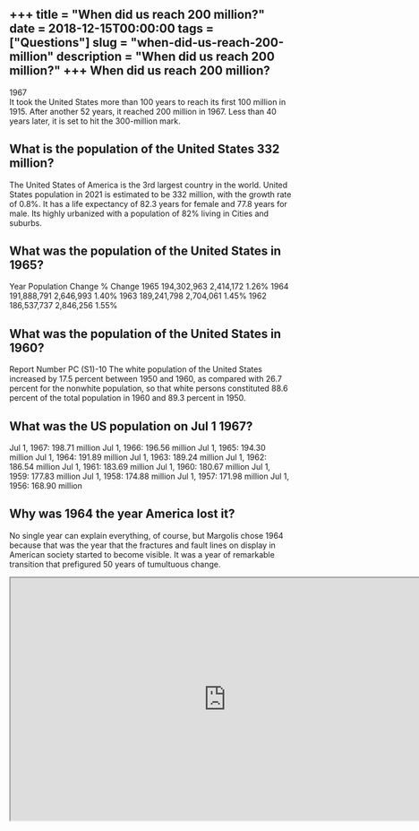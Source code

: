 +++
title = "When did us reach 200 million?"
date = 2018-12-15T00:00:00
tags = ["Questions"]
slug = "when-did-us-reach-200-million"
description = "When did us reach 200 million?"
+++
When did us reach 200 million?
------------------------------

1967  
It took the United States more than 100 years to reach its first 100 million in 1915. After another 52 years, it reached 200 million in 1967. Less than 40 years later, it is set to hit the 300-million mark.

What is the population of the United States 332 million?
--------------------------------------------------------

The United States of America is the 3rd largest country in the world. United States population in 2021 is estimated to be 332 million, with the growth rate of 0.8%. It has a life expectancy of 82.3 years for female and 77.8 years for male. Its highly urbanized with a population of 82% living in Cities and suburbs.

What was the population of the United States in 1965?
-----------------------------------------------------

 Year Population Change % Change 1965 194,302,963 2,414,172 1.26% 1964 191,888,791 2,646,993 1.40% 1963 189,241,798 2,704,061 1.45% 1962 186,537,737 2,846,256 1.55%

What was the population of the United States in 1960?
-----------------------------------------------------

Report Number PC (S1)-10 The white population of the United States increased by 17.5 percent between 1950 and 1960, as compared with 26.7 percent for the nonwhite population, so that white persons constituted 88.6 percent of the total population in 1960 and 89.3 percent in 1950.

What was the US population on Jul 1 1967?
-----------------------------------------

Jul 1, 1967: 198.71 million Jul 1, 1966: 196.56 million Jul 1, 1965: 194.30 million Jul 1, 1964: 191.89 million Jul 1, 1963: 189.24 million Jul 1, 1962: 186.54 million Jul 1, 1961: 183.69 million Jul 1, 1960: 180.67 million Jul 1, 1959: 177.83 million Jul 1, 1958: 174.88 million Jul 1, 1957: 171.98 million Jul 1, 1956: 168.90 million

Why was 1964 the year America lost it?
--------------------------------------

No single year can explain everything, of course, but Margolis chose 1964 because that was the year that the fractures and fault lines on display in American society started to become visible. It was a year of remarkable transition that prefigured 50 years of tumultuous change.

<iframe allow="accelerometer; autoplay; clipboard-write; encrypted-media; gyroscope; picture-in-picture" allowfullscreen="" class="__youtube_prefs__  epyt-is-override  no-lazyload" data-no-lazy="1" data-origheight="433" data-origwidth="770" data-skipgform_ajax_framebjll="" height="433" id="_ytid_72632" loading="lazy" src="https://www.youtube.com/embed/lbC9-WfuOIw?enablejsapi=1&autoplay=0&cc_load_policy=0&cc_lang_pref=&iv_load_policy=1&loop=0&modestbranding=0&rel=1&fs=1&playsinline=0&autohide=2&theme=dark&color=red&controls=1&" title="YouTube player" width="770"></iframe>